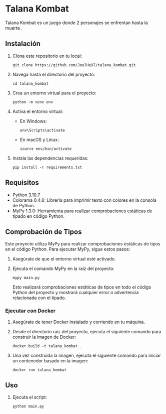 # Talana Kombat

Talana Kombat es un juego donde 2 personajes se enfrentan hasta la muerte .

## Instalación

1. Clona este repositorio en tu local:

   ```shell
   git clone https://github.com/JoelHe97/talana_kombat.git
   ```

2. Navega hasta el directorio del proyecto:

   ```shell
   cd talana_kombat
   ```

3. Crea un entorno virtual para el proyecto:

   ```shell
   python -m venv env
   ```

4. Activa el entorno virtual:

   - En Windows:

     ```shell
     env\Scripts\activate
     ```

   - En macOS y Linux:

     ```shell
     source env/bin/activate
     ```

5. Instala las dependencias requeridas:

   ```shell
   pip install -r requirements.txt
   ```

## Requisitos

- Python 3.10.7
- Colorama 0.4.6: Librería para imprimir texto con colores en la consola de Python.
- MyPy 1.3.0: Herramienta para realizar comprobaciones estáticas de tipado en código Python.

## Comprobación de Tipos

Este proyecto utiliza MyPy para realizar comprobaciones estáticas de tipos en el código Python. Para ejecutar MyPy, sigue estos pasos:

1. Asegúrate de que el entorno virtual esté activado.

2. Ejecuta el comando MyPy en la raíz del proyecto:

   ```shell
   mypy main.py
   ```

   Esto realizará comprobaciones estáticas de tipos en todo el código Python del proyecto y mostrará cualquier error o advertencia relacionada con el tipado.

### Ejecutar con Docker

1. Asegúrate de tener Docker instalado y corriendo en tu máquina.

2. Desde el directorio raíz del proyecto, ejecuta el siguiente comando para construir la imagen de Docker:

   ```shell
   docker build -t talana_kombat .
   ```

3. Una vez construida la imagen, ejecuta el siguiente comando para iniciar un contenedor basado en la imagen:

   ```shell
   docker run talana_kombat
   ```

## Uso

1. Ejecuta el script:

   ```shell
   python main.py
   ```